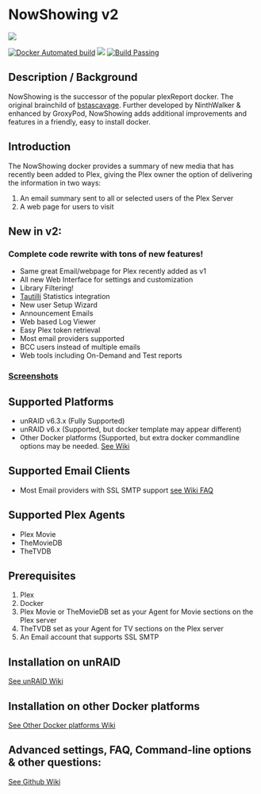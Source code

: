 
# NowShowing v2

![](https://raw.githubusercontent.com/ninthwalker/NowShowing/v2/images/ns_v2_title.png)

[![Docker Automated build](https://img.shields.io/docker/automated/jrottenberg/ffmpeg.svg)](https://hub.docker.com/r/ninthwalker/nowshowing/) [![](https://images.microbadger.com/badges/image/ninthwalker/nowshowing:v2.svg)](https://microbadger.com/images/ninthwalker/nowshowing:v2 "NowShowing") [![Build Passing](https://img.shields.io/badge/build-passing-brightgreen.svg)](https://hub.docker.com/r/ninthwalker/nowshowing/)  

## Description / Background
NowShowing is the successor of the popular plexReport docker. The original brainchild of [bstascavage](https://github.com/bstascavage/plexReport). Further developed by NinthWalker & enhanced by GroxyPod, NowShowing adds additional improvements and features in a friendly, easy to install docker.

## Introduction
The NowShowing docker provides a summary of new media that has recently been added to Plex, giving the Plex owner the option of delivering the information in two ways:
1) An email summary sent to all or selected users of the Plex Server
2) A web page for users to visit  

## New in v2:
### Complete code rewrite with tons of new features!
* Same great Email/webpage for Plex recently added as v1
* All new Web Interface for settings and customization
* Library Filtering!
* [Tautilli](https://github.com/Tautulli/Tautulli) Statistics integration
* New user Setup Wizard
* Announcement Emails
* Web based Log Viewer
* Easy Plex token retrieval
* Most email providers supported
* BCC users instead of multiple emails
* Web tools including On-Demand and Test reports



### [Screenshots](https://github.com/ninthwalker/NowShowing/wiki/Screenshots)

## Supported Platforms
* unRAID v6.3.x (Fully Supported)
* unRAID v6.x (Supported, but docker template may appear different)
* Other Docker platforms (Supported, but extra docker commandline options may be needed. [See Wiki](https://github.com/ninthwalker/NowShowing/wiki/Other-Docker-Platforms)

## Supported Email Clients
* Most Email providers with SSL SMTP support [see Wiki FAQ](https://github.com/ninthwalker/NowShowing/wiki/FAQ-&-Known-Issues)

## Supported Plex Agents
* Plex Movie
* TheMovieDB
* TheTVDB

## Prerequisites
1.  Plex
2.  Docker
3.  Plex Movie or TheMovieDB set as your Agent for Movie sections on the Plex server
4.  TheTVDB set as your Agent for TV sections on the Plex server
5.  An Email account that supports SSL SMTP

## Installation on unRAID  
[See unRAID Wiki](https://github.com/ninthwalker/NowShowing/wiki/unRAID-Instructions)

## Installation on other Docker platforms  
[See Other Docker platforms Wiki](https://github.com/ninthwalker/NowShowing/wiki/Other-Docker-Platforms)  

## Advanced settings, FAQ, Command-line options & other questions:  
[See Github Wiki](https://github.com/ninthwalker/NowShowing/wiki)  
